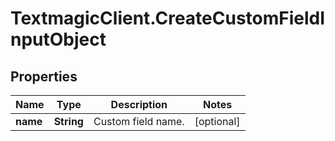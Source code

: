 # TextmagicClient.CreateCustomFieldInputObject

## Properties
Name | Type | Description | Notes
------------ | ------------- | ------------- | -------------
**name** | **String** | Custom field name. | [optional] 


